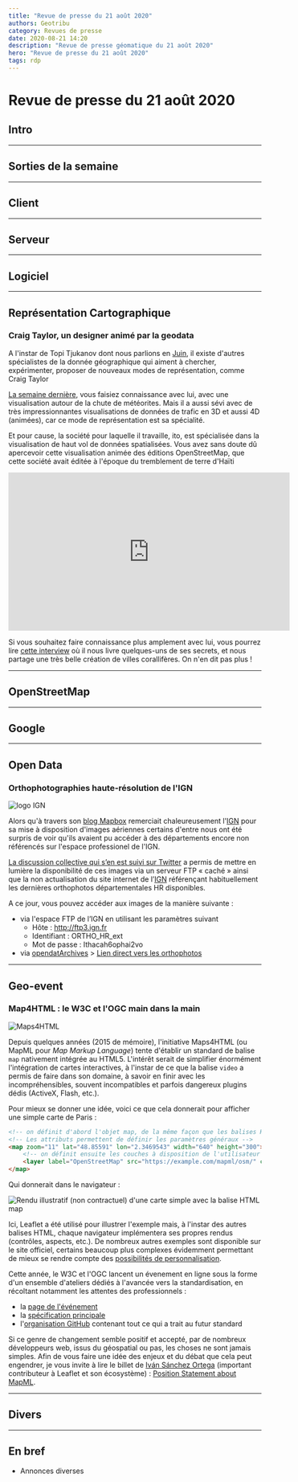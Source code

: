 ```yaml
---
title: "Revue de presse du 21 août 2020"
authors: Geotribu
category: Revues de presse
date: 2020-08-21 14:20
description: "Revue de presse géomatique du 21 août 2020"
hero: "Revue de presse du 21 août 2020"
tags: rdp
---
```


# Revue de presse du 21 août 2020

## Intro

----

## Sorties de la semaine

----

## Client

----

## Serveur

----

## Logiciel

----

## Représentation Cartographique

### Craig Taylor, un designer animé par la geodata
A l'instar de Topi Tjukanov dont nous parlions en [Juin](https://static.geotribu.fr/rdp/2020/rdp_2020-06-12/), il existe d'autres spécialistes de la donnée géographique qui aiment à chercher, expérimenter, proposer de nouveaux modes de représentation, comme Craig Taylor

[La semaine dernière](https://static.geotribu.fr/rdp/2020/rdp_2020-08-07/), vous faisiez connaissance avec lui, avec une visualisation autour de la chute de météorites. Mais il a aussi sévi avec de très impressionnantes visualisations de données de trafic en 3D et aussi 4D (animées), car ce mode de représentation est sa spécialité.

Et pour cause, la société pour laquelle il travaille, ito, est spécialisée dans la visualisation de haut vol de données spatialisées. Vous avez sans doute dû apercevoir cette visualisation animée des éditions OpenStreetMap, que cette société avait éditée à l'époque du tremblement de terre d'Haïti
<iframe width="560" height="315" src="https://www.youtube.com/embed/oNZ_ZBCTRqc" frameborder="0" allow="accelerometer; autoplay; encrypted-media; gyroscope; picture-in-picture" allowfullscreen></iframe>

Si vous souhaitez faire connaissance plus amplement avec lui, vous pourrez lire [cette interview](https://spatialawareness.io/blog/an-interview-with-spatial-artist-craig-taylor/) où il nous livre quelques-uns de ses secrets, et nous partage une très belle création de villes corallifères. On n'en dit pas plus !

----

## OpenStreetMap

----

## Google

----

## Open Data

### Orthophotographies haute-résolution de l'IGN

![logo IGN](https://cdn.geotribu.fr/img/logos-icones/entreprises_association/ign.png "IGN")

Alors qu'à travers son [blog Mapbox](https://blog.mapbox.com/france-imagery-is-live-c594e2e88ea7) remerciait chaleureusement l'[IGN](http://www.ign.fr) pour sa mise à disposition d'images aériennes certains d'entre nous ont été surpris de voir qu'ils avaient pu accéder à des départements encore non référencés sur l'espace professionel de l'IGN.

[La discussion collective qui s’en est suivi sur Twitter](https://twitter.com/CanFre/status/1291692115081256960) a permis de mettre en lumière la disponibilité de ces images via un serveur FTP « caché » ainsi que la non actualisation du site internet de l’[IGN](http://www.ign.fr) référençant habituellement les dernières orthophotos départementales HR disponibles.

A ce jour, vous pouvez accéder aux images de la manière suivante :
 - via l'espace FTP de l’IGN en utilisant les paramètres suivant  
     - Hôte : http://ftp3.ign.fr
     - Identifiant : ORTHO_HR_ext
     - Mot de passe  : Ithacah6ophai2vo
 - via [opendatArchives](https://www.opendatarchives.fr) > [Lien direct vers les orthophotos](http://files.opendatarchives.fr/professionnels.ign.fr/orthohr/)

----

## Geo-event

### Map4HTML : le W3C et l'OGC main dans la main

![Maps4HTML](https://cdn.geotribu.fr/img/external/salons_conferences/maps4html_2020.jpg "Bannière événement Maps4HTML")

Depuis quelques années (2015 de mémoire), l'initiative Maps4HTML (ou MapML pour _Map Markup Language_) tente d'établir un standard de balise `map` nativement intégrée au HTML5. L'intérêt serait de simplifier énormément l'intégration de cartes interactives,  à l'instar de ce que la balise `video` a permis de faire dans son domaine, à savoir en finir avec les incompréhensibles, souvent incompatibles et parfois dangereux plugins dédis (ActiveX, Flash, etc.).

Pour mieux se donner une idée, voici ce que cela donnerait pour afficher une simple carte de Paris :

```html
<!-- on définit d'abord l'objet map, de la même façon que les balises HTML existantes.  -->
<!-- Les attributs permettent de définir les paramètres généraux -->
<map zoom="11" lat="48.85591" lon="2.3469543" width="640" height="300">
    <!-- on définit ensuite les couches à disposition de l'utilisateur -->
    <layer label="OpenStreetMap" src="https://example.com/mapml/osm/" checked crossorigin></layer>
</map>
```

Qui donnerait dans le navigateur :

![Rendu illustratif (non contractuel) d'une carte simple avec la balise HTML map](https://cdn.geotribu.fr/img/articles-blog-rdp/capture-ecran/map4html_sample_paris.png "Rendu illustratif (non contractuel) d'une carte simple avec la balise HTML map")

Ici, Leaflet a été utilisé pour illustrer l'exemple mais, à l'instar des autres balises HTML, chaque navigateur implémentera ses propres rendus (contrôles, aspects, etc.).
De nombreux autres exemples sont disponible sur le site officiel, certains beaucoup plus complexes évidemment permettant de mieux se rendre compte des [possibilités de personnalisation](https://maps4html.org/Web-Map-Custom-Element/).

Cette année, le W3C et l'OGC lancent un évenement en ligne sous la forme d'un ensemble d'ateliers dédiés à l'avancée vers la standardisation, en récoltant notamment les attentes des professionnels :

- la [page de l'événement](https://www.w3.org/2020/maps/)
- la [spécification principale](https://maps4html.org/MapML/spec/)
- l'[organisation GitHub](https://github.com/Maps4HTML) contenant tout ce qui a trait au futur standard

Si ce genre de changement semble positif et accepté, par de nombreux développeurs web, issus du géospatial ou pas, les choses ne sont jamais simples. Afin de vous faire une idée des enjeux et du débat que cela peut engendrer, je vous invite à lire le billet de [Iván Sánchez Ortega](https://ivan.sanchezortega.es:444/whoami/) (important contributeur à Leaflet et son écosystème) : [Position Statement about MapML](https://ivan.sanchezortega.es:444/politics/2020/07/22/statement-mapml.html).

----

## Divers

----

## En bref

- Annonces diverses

